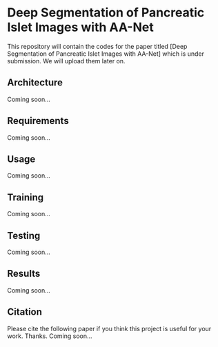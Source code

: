 # Deep Segmentation of Pancreatic Islet Images with AA-Net
This repository will contain the codes for the paper titled [Deep Segmentation of Pancreatic Islet Images with AA-Net] which is under submission. We will upload them later on.


## Architecture
Coming soon...

## Requirements
Coming soon...

## Usage
Coming soon...

## Training
Coming soon...

## Testing
Coming soon...

## Results
Coming soon...

## Citation
Please cite the following paper if you think this project is useful for your work. Thanks.
Coming soon...
